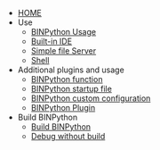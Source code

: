 
* [HOME](README.md)
* Use
  * [BINPython Usage](/docs/usage.md)
  * [Built-in IDE](/docs/ide.md)
  * [Simple file Server](/docs/fileserver.md)
  * [Shell](/docs/shell.md)
* Additional plugins and usage
  * [BINPython function](/docs/function.md)
  * [BINPython startup file](/docs/startup.md)
  * [BINPython custom configuration](/docs/config.md)
  * [BINPython Plugin](/docs/plugin.md)
* Build BINPython
  * [Build BINPython](/docs/build.md)
  * [Debug without build](/docs/debug.md)